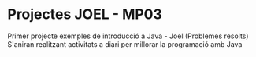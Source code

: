 # Projectes JOEL - MP03

Primer projecte exemples de introducció a Java - Joel (Problemes resolts)
S'aniran realitzant activitats a diari per millorar la programació amb Java
